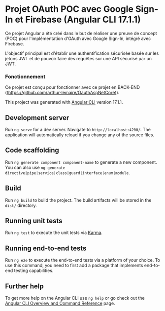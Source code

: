 # Projet OAuth POC avec Google Sign-In et Firebase (Angular CLI 17.1.1)

Ce projet Angular a été créé dans le but de réaliser une preuve de concept (POC) pour l'implémentation d'OAuth avec Google Sign-In, intégré avec Firebase.

L'objectif principal est d'établir une authentification sécurisée basée sur les jetons JWT et de pouvoir faire des requêtes sur une API sécurisé par un JWT.

### Fonctionnement

Ce projet est conçu pour fonctionner avec ce projet en BACK-END ((https://github.com/arthur-lemaire/OauthAspNetCore)).

This project was generated with [Angular CLI](https://github.com/angular/angular-cli) version 17.1.1.

## Development server

Run `ng serve` for a dev server. Navigate to `http://localhost:4200/`. The application will automatically reload if you change any of the source files.

## Code scaffolding

Run `ng generate component component-name` to generate a new component. You can also use `ng generate directive|pipe|service|class|guard|interface|enum|module`.

## Build

Run `ng build` to build the project. The build artifacts will be stored in the `dist/` directory.

## Running unit tests

Run `ng test` to execute the unit tests via [Karma](https://karma-runner.github.io).

## Running end-to-end tests

Run `ng e2e` to execute the end-to-end tests via a platform of your choice. To use this command, you need to first add a package that implements end-to-end testing capabilities.

## Further help

To get more help on the Angular CLI use `ng help` or go check out the [Angular CLI Overview and Command Reference](https://angular.io/cli) page.
